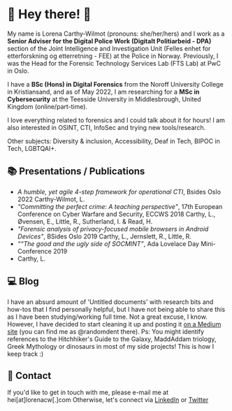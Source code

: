 # 🌈 Hey there! 🌈

My name is Lorena Carthy-Wilmot (pronouns: she/her/hers) and I work as a **Senior Adviser for the Digital Police Work (Digitalt Politiarbeid - DPA)** section of the Joint Intelligence and Investigation Unit (Felles enhet for etterforskning og etterretning - FEE) at the Police in Norway. Previously, I was the Head for the Forensic Technology Services Lab (FTS Lab) at PwC in Oslo. 

I have a **BSc (Hons) in Digital Forensics** from the Noroff University College in Kristiansand, and as of May 2022, I am researching for a **MSc in Cybersecurity** at the Teesside University in Middlesbrough, United Kingdom (online/part-time).

I love everything related to forensics and I could talk about it for hours! I am also interested in OSINT, CTI, InfoSec and trying new tools/research.

Other subjects: Diversity & inclusion, Accessibility, Deaf in Tech, BIPOC in Tech, LGBTQAI+. 

## 📚 Presentations / Publications
- *A humble, yet agile 4-step framework for operational CTI*, Bsides Oslo 2022
Carthy-Wilmot, L.
- *"Committing the perfect crime: A teaching perspective"*, 17th European Conference on Cyber Warfare and Security, ECCWS 2018
Carthy, L., Øvensen, E., Little, R., Sutherland, I. & Read, H.
- *"Forensic analysis of privacy-focused mobile browsers in Android Devices"*, BSides Oslo 2019
Carthy, L., Jernslett, R., Little, R.
- *"“The good and the ugly side of SOCMINT”*, Ada Lovelace Day Mini-Conference 2019
- Carthy, L.

## 💻 Blog
I have an absurd amount of 'Untitled documents' with research bits and how-tos that I find personally helpful, but I have not being able to share this as I have been studying/working full time. Not a great excuse, I know. However, I have decided to start cleaning it up and posting it [on a Medium site](https://medium.com/@randomdent) (you can find me as @randomdent there). 
Ps: You might identify references to the Hitchhiker's Guide to the Galaxy, MaddAddam triology, Greek Mythology or dinosaurs in most of my side projects! This is how I keep track :) 

## 📧 Contact
If you'd like to get in touch with me, please e-mail me at hei[at]lorenacw[.]com
Otherwise, let's connect via [LinkedIn](https://linkedin.com/in/lorenacw) or [Twitter](https://twitter.com/therandomdent)
